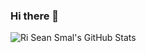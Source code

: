 ### Hi there 👋

![Ri Sean Smal's GitHub Stats](https://github-readme-stats-riseansmal.vercel.app/api?username=riseansmal&count_private=true&show_icons=true&title_color=fff&icon_color=00d8fd&text_color=9f9f9f&bg_color=0E1217&hide=contribs)

<!--
**riseansmal/riseansmal** is a ✨ _special_ ✨ repository because its `README.md` (this file) appears on your GitHub profile.

Here are some ideas to get you started:

- 🔭 I’m currently working on ...
- 🌱 I’m currently learning ...
- 👯 I’m looking to collaborate on ...
- 🤔 I’m looking for help with ...
- 💬 Ask me about ...
- 📫 How to reach me: ...
- 😄 Pronouns: ...
- ⚡ Fun fact: ...
-->
